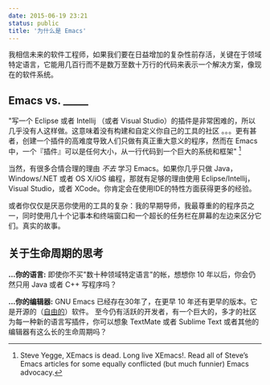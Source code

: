 ```yaml
---
date: 2015-06-19 23:21
status: public
title: '为什么是 Emacs'
---
```


我相信未来的软件工程师，如果我们要在日益增加的复杂性前存活，关键在于领域特定语言，它能用几百行而不是数万至数十万行的代码来表示一个解决方案，像现在的软件系统。

## Emacs vs. _____

"写一个 Eclipse 或者 Intellij （或者 Visual Studio）的插件是非常困难的，所以几乎没有人这样做。这意味着没有构建和自定义你自己的工具的社区 。。。更有甚者，创建一个插件的高难度导致人们只做有真正重大意义的程序，然而在 Emacs 中，一个『插件』可以是任何大小，从一行代码到一个巨大的系统和框架" [^3]

当然，有很多合情合理的理由 *不去* 学习 Emacs。如果你几乎只做 Java，Windows/.NET 或者 OS X/iOS 编程，那就有足够的理由使用 Eclipse/Intellij，Visual Studio，或者 XCode。你肯定会在使用IDE的特性方面获得更多的经验。

或者你仅仅是厌恶你使用的工具的复杂：我的早期导师，我最尊重的的程序员之一，同时使用几十个记事本和终端窗口和一个超长的任务栏在屏幕的左边来区分它们。真实的故事。

## 关于生命周期的思考

**...你的语言:** 即使你不买"数十种领域特定语言"的帐，想想你 10 年以后，你会仍然只用 Java 或者 C++ 写程序吗？

**...你的编辑器:** GNU Emacs 已经存在30年了，在更早 10 年还有更早的版本。它是开源的（[自由的](http://www.gnu.org/philosophy/free-sw.html)）软件。
至今仍有活跃的开发者，有一个巨大的，多才的社区为每一种新的语言写插件，你可以想象 TextMate 或者 Sublime Text 或者其他的编辑器有这么长的生命周期吗？


[^3]: Steve Yegge, XEmacs is dead. Long live XEmacs!. Read all of Steve’s Emacs articles for some equally conflicted (but much funnier) Emacs advocacy.

